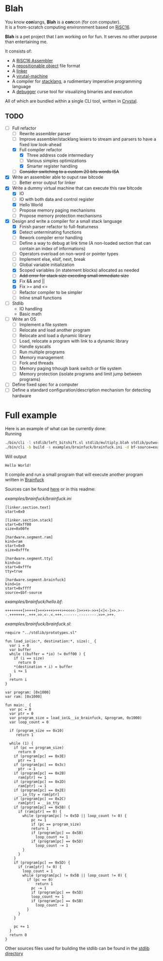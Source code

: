 # Blah

You know **con**langs, **Blah** is a **con**con (for con computer).  
It is a from-scratch computing environnment based on [RiSC16](https://user.eng.umd.edu/~blj/risc/).

**Blah** is a pet project that I am working on for fun. 
It serves no other purpose than entertaining me.  

It consists of:
- A [RiSC16 Assembler](/wiki/assembler.md)
- A [repositionable object](/wiki/object.md) file format
- A [linker](/wiki/linker.md)
- A [virutal-machine](/wiki/vm.md)
- A compiler for [stacklang](/wiki/stacklang/index.md), a rudimentary imperative programming language
- A [debugger](/wiki/debugger.md) curse tool for visualizing binaries and execution

All of which are bundled within a single CLI tool, written in [Crystal](https://crystal-lang.org/).

## TODO
- [ ] Full refactor
  - [ ] Rewrite assembler parser 
  - [ ] Improve assembler/stacklang lexers to stream and parsers to have a fixed low look-ahead
  - [x] Full compiler refactor
     - [x] Three address code intermediary
     - [ ] Various simples optimizations
     - [x] Smarter register handling
  - [ ] ~~Consider switching to a custom 20 bits words ISA~~
- [x] Write an assembler able to ouput raw bitcode
  - [ ] Better error output for linker
- [x] Write a dummy virtual machine that can execute this raw bitcode
  - [x] IO
  - [ ] IO with both data and control register
  - [x] Hello World
  - [ ] Propose memory paging mechanisms
  - [ ] Propose memory protection mechanisms
- [x] Design and write a compiler for a small stack language
  - [x] Finish parser refactor to full-featurness
  - [x] Detect unterminating functions
  - [ ] Rework compiler error handling
  - [ ] Define a way to debug at link time (A non-loaded section that can contain an index of informations)
  - [ ] Operators overload on non-word or pointer types
  - [ ] Implement else, elsif, next, break
  - [ ] Global variable initialization
  - [x] Scoped variables (in statement blocks) allocated as needed
  - [ ] ~~Add error for stack size exceding small immediate size~~
  - [x] Fix && and ||
  - [x] Fix >= and <=
  - [ ] Refactor compiler to be simpler
  - [ ] Inline small functions
- [ ] Stdlib
  - IO handling
  - Basic math
- [ ] Write an OS
  - [ ] Implement a file system
  - [ ] Relocate and load another program
  - [ ] Relocate and load a dynamic library
  - [ ] Load, relocate a program with link to a dynamic library
  - [ ] Handle syscalls 
  - [ ] Run multiple programs
  - [ ] Memory management 
  - [ ] Fork and threads
  - [ ] Memory paging trhough bank switch or file system
  - [ ] Memory protection (isolate programs and limit jump between programs)  
- [ ] Define fixed spec for a computer
- [ ] Define a standard configuration/description mechanism for detecting hardware

# Full example

Here is an example of what can be currently done:  
Running 
```sh
./bin/cli -l stdlib/left_bitshift.sl stdlib/multiply.blah stdlib/putword.sl stdlib/right_bitshift.sl stdlib/stacklang_startup.blah -o build/stdlib.lib
./bin/cli -b build -s examples/brainfuck/brainfuck.ini -d bf-source=examples/brainfuck/hello.bf examples/brainfuck/brainfuck.sl build/stdlib.lib -o build/brainfuck
```

Will output
```
Hello World!
```

It compile and run a small program that will execute another program written in [Brainfuck](https://en.wikipedia.org./wiki/Brainfuck) 

Sources can be found [here](/examples/brainfuck/) or in this readme:

*examples/brainfuck/brainfuck.ini*
```
[linker.section.text]
start=0x0

[linker.section.stack]
start=0xff00
size=0x00fe

[hardware.segment.ram]
kind=ram
start=0x0
size=0xfffe

[hardware.segment.tty]
kind=io
start=0xfffe
tty=true

[hardware.segment.brainfuck]
kind=io
start=0xffff
source=$bf-source
```

*examples/brainfuck/hello.bf*:
```
++++++++[>++++[>++>+++>+++>+<<<<-]>+>+>->>+[<]<-]>>.>---.+++++++..+++.>>.<-.<.+++.------.--------.>>+.>++.
```

*examples/brainfuck/brainfuck.sl*:
```
require "../stdlib/prototypes.sl"

fun load_io(io:*, destination:*, size):_ {
  var i = 0
  var buffer
  while ((buffer = *io) != 0xff00 ) {
    if (i == size)
      return 0
    *(destination + i) = buffer
    i += 1
  }
  return i
}

var program: [0x1000]
var ram: [0x1000]

fun main:_ {
  var pc = 0
  var ptr = 0
  var program_size = load_io(&__io_brainfuck, &program, 0x1000)
  var loop_count = 0

  if (program_size == 0x10)
     return 1

  while (1) {
    if (pc == program_size)
      return 0
    if (program[pc] == 0x3E)
      ptr += 1
    if (program[pc] == 0x3c)
      ptr -= 1
    if (program[pc] == 0x2B)
      ram[ptr] += 1
    if (program[pc] == 0x2D)
      ram[ptr] -= 1
    if (program[pc] == 0x2E)
      __io_tty = ram[ptr]
    if (program[pc] == 0x2C)
      ram[ptr] = __io_tty
    if (program[pc] == 0x5B) {
      if (ram[ptr] == 0) {
       	while (program[pc] != 0x5D || loop_count != 0) {
 	        pc += 1
	        if (pc == program_size)
      	    return 1
	        if (program[pc] == 0x5B)
	          loop_count += 1
	        if (program[pc] == 0x5D)
	          loop_count -= 1
        }
      }
    }
    if (program[pc] == 0x5D) {
      if (ram[ptr] != 0) {
        loop_count = 1
       	while (program[pc] != 0x5B || loop_count != 0) {
          if (pc == 0)
	          return 1
	        pc -= 1
	        if (program[pc] == 0x5D)
      	    loop_count += 1
	        if (program[pc] == 0x5B)
	          loop_count -= 1
	      }
      }
    }

    pc += 1
  }
  return 0
}
```

Other sources files used for building the stdlib can be found in the [stdlib directory](/stdlib)
